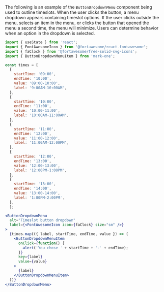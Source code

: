 The following is an example of the `ButtonDropdownMenu` component being used to outline timeslots. When the user clicks the button, a menu dropdown appears containing timeslot options. If the user clicks outside the menu, selects an item in the menu, or clicks the button that opened the menu a second time, the menu will minimize. Users can determine behavior when an option in the dropdown is selected.
```jsx
import { useState } from 'react';
import { FontAwesomeIcon } from '@fortawesome/react-fontawesome';
import { faClock } from '@fortawesome/free-solid-svg-icons';
import { ButtonDropdownMenuItem } from 'mark-one';

const times = [
  { 
    startTime: '09:00',
    endTime: '10:00',
    value: '09:00-10:00',
    label: '9:00AM-10:00AM',
  },
  {
    startTime: '10:00',
    endTime: '11:00',
    value: '10:00-11:00',
    label: '10:00AM-11:00AM',
  },
  {
    startTime: '11:00',
    endTime: '12:00',
    value: '11:00-12:00',
    label: '11:00AM-12:00PM',
  },
  {
    startTime: '12:00',
    endTime: '13:00',
    value: '12:00-13:00',
    label: '12:00PM-1:00PM',
  },
  {
    startTime: '13:00',
    endTime: '14:00',
    value: '13:00-14:00',
    label: '1:00PM-2:00PM',
  },
  ];

<ButtonDropdownMenu
  alt="Timeslot button dropdown"
  label={<FontAwesomeIcon icon={faClock} size="sm" />}
>
  {times.map(({ label, startTime, endTime, value }) => (
    <ButtonDropdownMenuItem
      onClick={function() {
        alert('You chose ' + startTime + '-' + endTime);
      }}
      key={label}
      value={value}
    >
      {label}
    </ButtonDropdownMenuItem>
  ))}
</ButtonDropdownMenu>
```
